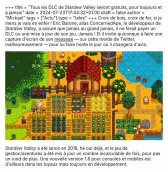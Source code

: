 +++
title = "Tous les DLC de Stardew Valley seront gratuits, pour toujours et à jamais"
date = 2024-07-23T17:44:32+01:00
draft = false
author = "Mickael"
tags = ["Actu"]
type = "telex"
+++ 
Croix de bois, croix de fer, si je mens je vais en enfer ! Eric Barone, alias ConcernedApe, le développeur de *Stardew Valley*, a assuré que jamais au grand jamais, il ne ferait payer un DLC ou une mise à jour de son jeu. Jamais ! Et il invite quiconque à faire une capture d'écran de son [message](https://x.com/ConcernedApe/status/1815278461269000401) — sur cette merde de Twitter, malheureusement — pour lui faire honte le jour où il changera d'avis.

![Stardew Valley](stardew-valley.jpg "")

*Stardew Valley* a été lancé en 2016, hé oui déjà, et le jeu de gestion/aventures a été mis à jour un nombre incalculable de fois, pour pas un rond de plus. Une nouvelle version 1.6 pour consoles et mobiles est d'ailleurs dans les tuyaux mais toujours en développement.